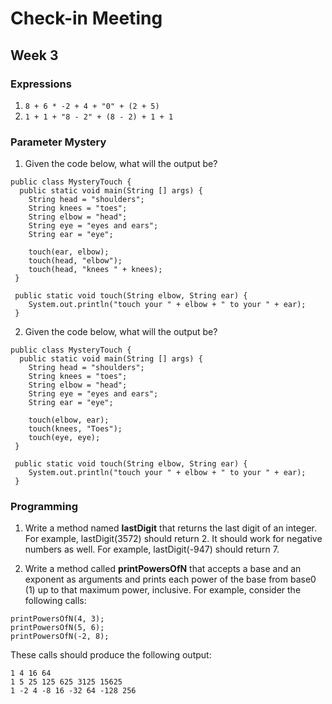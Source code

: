 # Check-in Meeting
## Week 3

### Expressions
1. `8 + 6 * -2 + 4 + "0" + (2 + 5)`
2. `1 + 1 + "8 - 2" + (8 - 2) + 1 + 1`

### Parameter Mystery
1. Given the code below, what will the output be?
  ```
  public class MysteryTouch {
    public static void main(String [] args) {
      String head = "shoulders";
      String knees = "toes";
      String elbow = "head";
      String eye = "eyes and ears";
      String ear = "eye";

      touch(ear, elbow);
      touch(head, "elbow");
      touch(head, "knees " + knees);
   }

   public static void touch(String elbow, String ear) {
      System.out.println("touch your " + elbow + " to your " + ear);
   }
  ```

2. Given the code below, what will the output be?
  ```
  public class MysteryTouch {
    public static void main(String [] args) {
      String head = "shoulders";
      String knees = "toes";
      String elbow = "head";
      String eye = "eyes and ears";
      String ear = "eye";

      touch(elbow, ear);
      touch(knees, "Toes");
      touch(eye, eye);
   }

   public static void touch(String elbow, String ear) {
      System.out.println("touch your " + elbow + " to your " + ear);
   }
```

### Programming
1. Write a method named __lastDigit__ that returns the last digit of an integer. For example, lastDigit(3572) should return 2. It should work for negative numbers as well. For example, lastDigit(-947) should return 7.

2. Write a method called __printPowersOfN__ that accepts a base and an exponent as arguments and prints each power of the base from base0 (1) up to that maximum power, inclusive. For example, consider the following calls:
  ```
  printPowersOfN(4, 3);
  printPowersOfN(5, 6);
  printPowersOfN(-2, 8);
  ```
  These calls should produce the following output:
  ```
  1 4 16 64
  1 5 25 125 625 3125 15625
  1 -2 4 -8 16 -32 64 -128 256
  ```
